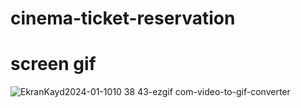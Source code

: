 # cinema-ticket-reservation

# screen gif   
![EkranKayd2024-01-1010 38 43-ezgif com-video-to-gif-converter](https://github.com/1989zlm/cinema-ticket-reservation/assets/146070651/d46766bb-ce37-4d88-b7f3-047b668cc223)
